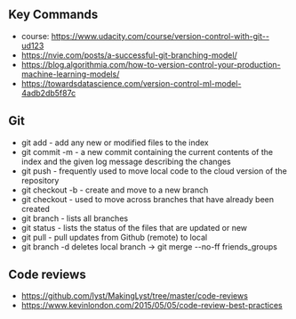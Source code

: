 ## Key Commands

- course: https://www.udacity.com/course/version-control-with-git--ud123
- https://nvie.com/posts/a-successful-git-branching-model/
- https://blog.algorithmia.com/how-to-version-control-your-production-machine-learning-models/
- https://towardsdatascience.com/version-control-ml-model-4adb2db5f87c

## Git

- git add - add any new or modified files to the index
- git commit -m - a new commit containing the current contents of the index and the given log message describing the changes
- git push - frequently used to move local code to the cloud version of the repository
- git checkout -b - create and move to a new branch
- git checkout - used to move across branches that have already been created
- git branch - lists all branches
- git status - lists the status of the files that are updated or new
- git pull - pull updates from Github (remote) to local
- git branch -d deletes local branch
-> git merge --no-ff friends_groups

## Code reviews

- https://github.com/lyst/MakingLyst/tree/master/code-reviews
- https://www.kevinlondon.com/2015/05/05/code-review-best-practices